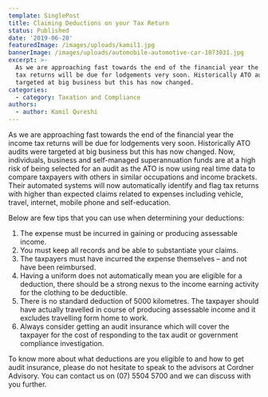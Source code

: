 ```yaml
---
template: SinglePost
title: Claiming Deductions on your Tax Return
status: Published
date: '2019-06-20'
featuredImage: /images/uploads/kamil1.jpg
bannerImage: /images/uploads/automobile-automotive-car-1073031.jpg
excerpt: >-
  As we are approaching fast towards the end of the financial year the income
  tax returns will be due for lodgements very soon. Historically ATO audits were
  targeted at big business but this has now changed.
categories:
  - category: Taxation and Compliance
authors:
  - author: Kamil Qureshi
---
```

As we are approaching fast towards the end of the financial year the income tax returns will be due for lodgements very soon. Historically ATO audits were targeted at big business but this has now changed. Now, individuals, business and self-managed superannuation funds are at a high risk of being selected for an audit as the ATO is now using real time data to compare taxpayers with others in similar occupations and income brackets. Their automated systems will now automatically identify and flag tax returns with higher than expected claims related to expenses including vehicle, travel, internet, mobile phone and self-education.   

Below are few tips that you can use when determining your deductions:

1. The expense must be incurred in gaining or producing assessable income. 
2. You must keep all records and be able to substantiate your claims.
3. The taxpayers must have incurred the expense themselves – and not have been reimbursed. 
4. Having a uniform does not automatically mean you are eligible for a deduction, there should be a strong nexus to the income earning activity for the clothing to be deductible. 
5. There is no standard deduction of 5000 kilometres. The taxpayer should have actually travelled in course of producing assessable income and it excludes travelling form home to work. 
6. Always consider getting an audit insurance which will cover the taxpayer for the cost of responding to the tax audit or government compliance investigation.

To know more about what deductions are you eligible to and how to get audit insurance, please do not hesitate to speak to the advisors at Cordner Advisory. You can contact us on (07) 5504 5700 and we can discuss with you further.
